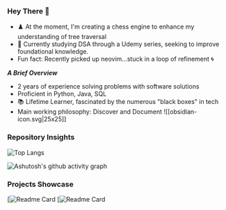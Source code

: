### Hey There 👋
-  ♟️ At the moment, I'm creating a chess engine to enhance my understanding of tree traversal
- 🧩 Currently studying DSA through a Udemy series, seeking to improve foundational knowledge. 
- Fun fact: Recently picked up neovim...stuck in a loop of refinement 🌀

***A Brief Overview***
- 2 years of experience solving problems with software solutions
-  Proficient in Python, Java, SQL
- 📚 Lifetime Learner, fascinated by the numerous "black boxes" in tech
- Main working philosophy: Discover and Document ![[obsidian-icon.svg|25x25]] 

### Repository Insights

![Top Langs](https://github-readme-stats.vercel.app/api/top-langs/?username=bbulls14&hide=jupyter%20notebook&layout=compact)

![Ashutosh's github activity graph](https://github-readme-activity-graph.vercel.app/graph?username=bbulls14&theme=nord)

### Projects Showcase
[![Readme Card](https://github-readme-stats.vercel.app/api/pin/?username=bbulls14&repo=2-opt_travelling_salesman)
[![Readme Card](https://github-readme-stats.vercel.app/api/pin/?username=bbulls14&repo=svd_book_recommender)
